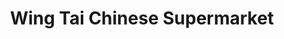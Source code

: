 ---
title: "Wing Tai Chinese Supermarket"
url: /croydon/wing-tai-chinese-supermarket/
shop: Lebensmittel
---